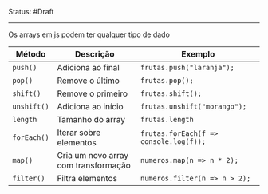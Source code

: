 Status: #Draft 


---

Os arrays em js podem ter qualquer tipo de dado



| Método      | Descrição                            | Exemplo                                |
| ----------- | ------------------------------------ | -------------------------------------- |
| `push()`    | Adiciona ao final                    | `frutas.push("laranja");`              |
| `pop()`     | Remove o último                      | `frutas.pop();`                        |
| `shift()`   | Remove o primeiro                    | `frutas.shift();`                      |
| `unshift()` | Adiciona ao início                   | `frutas.unshift("morango");`           |
| `length`    | Tamanho do array                     | `frutas.length`                        |
| `forEach()` | Iterar sobre elementos               | `frutas.forEach(f => console.log(f));` |
| `map()`     | Cria um novo array com transformação | `numeros.map(n => n * 2);`             |
| `filter()`  | Filtra elementos                     | `numeros.filter(n => n > 2);`          |

